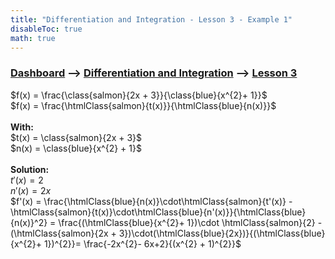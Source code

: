```yaml
---
title: "Differentiation and Integration - Lesson 3 - Example 1"
disableToc: true
math: true
---
```


### [Dashboard]() --> [Differentiation and Integration](Differentiation%20and%20Integration/Differentiation%20and%20Integration.md) --> [Lesson 3](Differentiation%20and%20Integration/Lesson%203.md)

$f(x) = \frac{\class{salmon}{2x + 3}}{\class{blue}{x^{2}+ 1}}$<br>
$f(x) = \frac{\htmlClass{salmon}{t(x)}}{\htmlClass{blue}{n(x)}}$<br>
<br>
**With:**<br>
$t(x) = \class{salmon}{2x + 3}$<br>
$n(x) = \class{blue}{x^{2} + 1}$<br>
<br>
**Solution:**<br>
$t'(x) = 2$<br>
$n'(x) = 2x$<br>
$f'(x) = \frac{\htmlClass{blue}{n(x)}\cdot\htmlClass{salmon}{t'(x)} - \htmlClass{salmon}{t(x)}\cdot\htmlClass{blue}{n'(x)}}{\htmlClass{blue}{n(x)}^2} = \frac{(\htmlClass{blue}{x^{2}+ 1})\cdot \htmlClass{salmon}{2} - (\htmlClass{salmon}{2x + 3})\cdot(\htmlClass{blue}{2x})}{(\htmlClass{blue}{x^{2}+ 1})^{2}}= \frac{-2x^{2}- 6x+2}{(x^{2} + 1)^{2}}$<br>
